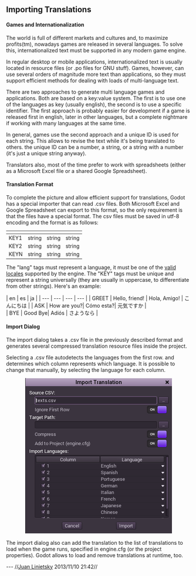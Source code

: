 ## Importing Translations

#### Games and Internationalization

The world is full of different markets and cultures and, to maximize profits(tm), nowadays games are released in several languages. To solve this, internationalized text must be supported in any modern game engine.

In regular desktop or mobile applications, internationalized text is usually located in resource files (or .po files for GNU stuff). Games, however, can use several orders of magnitude more text than applications, so they must support efficient methods for dealing with loads of multi-language text.

There are two approaches to generate multi language games and applications. Both are based on a key:value system. The first is to use one of the languages as key (usually english), the second is to use a specific identifier. The first approach is probably easier for development if a game is released first in english, later in other languages, but a complete nightmare if working with many languages at the same time.

In general, games use the second approach and a unique ID is used for each string. This allows to revise the text while it's being translated to others. the unique ID can be a number, a string, or a string with a number (it's just a unique string anyway). 

Translators also, most of the time prefer to work with spreadsheets (either as a Microsoft Excel file or a shared Google Spreadsheet).

#### Translation Format

To complete the picture and allow efficient support for translations, Godot has a special importer that can read .csv files. Both Microsoft Excel and Google Spreadsheet can export to this format, so the only requirement is that the files have a special format. The csv files must be saved in utf-8 encoding and the format is as follows:

|     | <lang1> | <lang2> | <langN> | 
| ---- | ----------- | ----------- | ----------- | 
| KEY1 | string | string |string |
| KEY2 | string | string |string |
| KEYN | string | string |string |

The "lang" tags must represent a language, it must be one of the [valid locales](locales) supported by the engine. The "KEY" tags must be unique and represent a string universally (they are usually in uppercase, to differentiate from other strings). Here's an example:


|  en | es | ja | 
| --- | --- | --- | --- | 
| GREET | Hello, friend! | Hola, Amigo! | こんにちは |
| ASK | How are you?| Cómo esta?| 元気ですか |      
| BYE | Good Bye| Adiós | さようなら |               

#### Import Dialog

The import dialog takes a .csv file in the previously described format and generates several compressed translation resource files inside the project.

Selecting a .csv file autodetects the languages from the first row. and determines which column represents which language. It is possible to change that manually, by selecting the language for each column.

<p align="center"><img src="images/trans.png"></p>

The import dialog also can add the translation to the list of translations to load when the game runs, specified in engine.cfg (or the project properties). Godot allows to load and remove translations at runtime, too.

 --- //[Juan Linietsky](reduzio@gmail.com) 2013/11/10 21:42//
 
